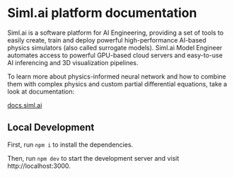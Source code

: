 # Siml.ai platform documentation

Siml.ai is a software platform for AI Engineering, providing a set of tools to easily create, train and deploy powerful high-performance AI-based physics simulators (also called surrogate models). Siml.ai Model Engineer automates access to powerful GPU-based cloud servers and easy-to-use AI inferencing and 3D visualization pipelines.

To learn more about physics-informed neural network and how to combine them with complex physics and custom partial differential equations, take a look at documentation:

[docs.siml.ai](https://docs.siml.ai)

## Local Development

First, run `npm i` to install the dependencies.

Then, run `npm dev` to start the development server and visit http://localhost:3000.

